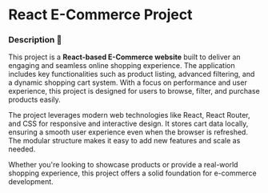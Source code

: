 # React E-Commerce Project

### Description 📜  
This project is a **React-based E-Commerce website** built to deliver an engaging and seamless online shopping experience. The application includes key functionalities such as product listing, advanced filtering, and a dynamic shopping cart system. With a focus on performance and user experience, this project is designed for users to browse, filter, and purchase products easily.  

The project leverages modern web technologies like React, React Router, and CSS for responsive and interactive design. It stores cart data locally, ensuring a smooth user experience even when the browser is refreshed. The modular structure makes it easy to add new features and scale as needed.  

Whether you're looking to showcase products or provide a real-world shopping experience, this project offers a solid foundation for e-commerce development.  
